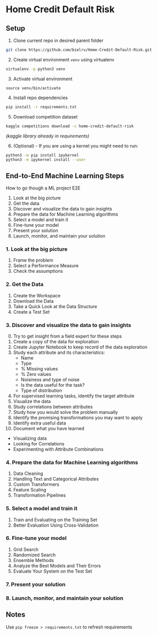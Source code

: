 # Home Credit Default Risk

## Setup

1. Clone current repo in desired parent folder
```bash
git clone https://github.com/bielrv/Home-Credit-Default-Risk.git
```

2. Create virtual environment `venv` using virtualenv
```bash
virtualenv -p python3 venv
```

3. Activate virtual environment
```
source venv/bin/activate
```

4. Install repo dependencies
```bash
pip install -r requirements.txt
```
5. Download competition dataset
```bash
kaggle competitions download -c home-credit-default-risk
```
*(kaggle library already in requirements)*

6. (Optional) - If you are using a kernel you might need to run:  
```bash
python3 -m pip install ipykernel    
python3 -m ipykernel install --user
```

## End-to-End Machine Learning Steps

How to go though a ML project E2E

1. Look at the big picture
2. Get the data
3. Discover and visualize the data to gain insights
4. Prepare the data for Machine Learning algorithms
5. Select a model and train it
6. Fine-tune your model
7. Present your solution
8. Launch, monitor, and maintain your solution

### 1. Look at the big picture
1. Frame the problem
2. Select a Performance Measure
3. Check the assumptions

### 2. Get the Data
1. Create the Workspace
2. Download the Data
3. Take a Quick Look at the Data Structure
4. Create a Test Set

### 3. Discover and visualize the data to gain insights
0. Try to get insight from a field expert for these steps
1. Create a copy of the data for exploration
2. Create Jupyter Notebook to keep record of the data exploration
3. Study each attribute and its characteristics:
    - Name
    - Type
    - % Missing values
    - % Zero values
    - Noisiness and type of noise
    - Is the data useful for the task?
    - Type of distribution
4. For supervised learning tasks, identify the target attribute
5. Visualize the data
6. Study correlations between attributes
7. Study how you would solve the problem manually
8. Identify the promising transformations you may want to apply
9. Identify extra useful data
10. Document what you have learned

- Visualizing data
- Looking for Correlations
- Experimenting with Attribute Combinations



### 4. Prepare the data for Machine Learning algorithms
1. Data Cleaning
2. Handling Text and Categorical Attributes
3. Custom Transformers
4. Feature Scaling
5. Transformation Pipelines

### 5. Select a model and train it
1. Train and Evaluating on the Training Set
2. Better Evaluation Using Cross-Validation

### 6. Fine-tune your model
1. Grid Search
2. Randomized Search
3. Ensemble Methods
4. Analyze the Best Models and Their Errors
5. Evaluate Your System on the Test Set

### 7. Present your solution

### 8. Launch, monitor, and maintain your solution


## Notes

Use `pip freeze > requirements.txt` to refresh requirements
